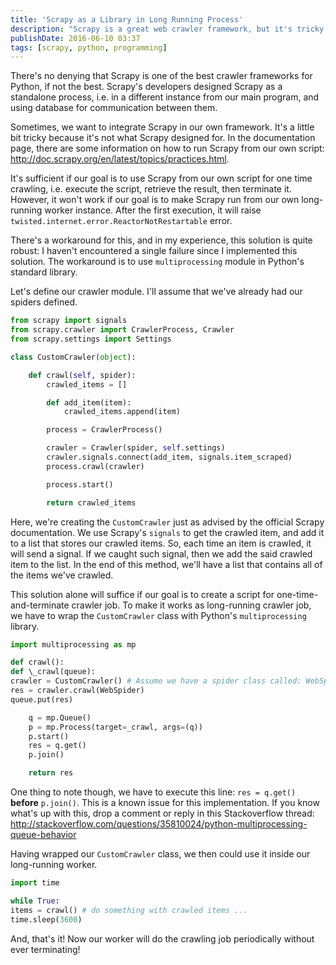 ```yaml
---
title: 'Scrapy as a Library in Long Running Process'
description: "Scrapy is a great web crawler framework, but it's tricky to make it runs as a library in a long-running process. Here's how!"
publishDate: 2016-06-10 03:37
tags: [scrapy, python, programming]
---
```


There's no denying that Scrapy is one of the best crawler frameworks for Python, if not the best. Scrapy's developers designed Scrapy as a standalone process, i.e. in a different instance from our main program, and using database for communication between them.

Sometimes, we want to integrate Scrapy in our own framework. It's a little bit tricky because it's not what Scrapy designed for. In the documentation page, there are some information on how to run Scrapy from our own script: <http://doc.scrapy.org/en/latest/topics/practices.html>.

It's sufficient if our goal is to use Scrapy from our own script for one time crawling, i.e. execute the script, retrieve the result, then terminate it. However, it won't work if our goal is to make Scrapy run from our own long-running worker instance. After the first execution, it will raise `twisted.internet.error.ReactorNotRestartable` error.

There's a workaround for this, and in my experience, this solution is quite robust: I haven't encountered a single failure since I implemented this solution. The workaround is to use `multiprocessing` module in Python's standard library.

Let's define our crawler module. I'll assume that we've already had our spiders defined.

```python
from scrapy import signals
from scrapy.crawler import CrawlerProcess, Crawler
from scrapy.settings import Settings

class CustomCrawler(object):

    def crawl(self, spider):
        crawled_items = []

        def add_item(item):
            crawled_items.append(item)

        process = CrawlerProcess()

        crawler = Crawler(spider, self.settings)
        crawler.signals.connect(add_item, signals.item_scraped)
        process.crawl(crawler)

        process.start()

        return crawled_items

```

Here, we're creating the `CustomCrawler` just as advised by the official Scrapy documentation. We use Scrapy's `signals` to get the crawled item, and add it to a list that stores our crawled items. So, each time an item is crawled, it will send a signal. If we caught such signal, then we add the said crawled item to the list. In the end of this method, we'll have a list that contains all of the items we've crawled.

This solution alone will suffice if our goal is to create a script for one-time-and-terminate crawler job. To make it works as long-running crawler job, we have to wrap the `CustomCrawler` class with Python's `multiprocessing` library.

```python
import multiprocessing as mp

def crawl():
def \_crawl(queue):
crawler = CustomCrawler() # Assume we have a spider class called: WebSpider
res = crawler.crawl(WebSpider)
queue.put(res)

    q = mp.Queue()
    p = mp.Process(target=_crawl, args=(q))
    p.start()
    res = q.get()
    p.join()

    return res

```

One thing to note though, we have to execute this line: `res = q.get()` **before** `p.join()`. This is a known issue for this implementation. If you know what's up with this, drop a comment or reply in this Stackoverflow thread: <http://stackoverflow.com/questions/35810024/python-multiprocessing-queue-behavior>

Having wrapped our `CustomCrawler` class, we then could use it inside our long-running worker.

```python
import time

while True:
items = crawl() # do something with crawled items ...
time.sleep(3600)
```

And, that's it! Now our worker will do the crawling job periodically without ever terminating!
